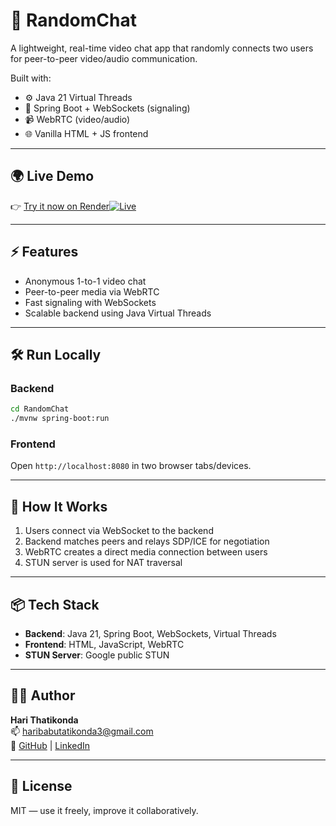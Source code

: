 # 🎥 RandomChat

A lightweight, real-time video chat app that randomly connects two users for peer-to-peer video/audio communication.

Built with:
- ⚙️ Java 21 Virtual Threads
- 🚀 Spring Boot + WebSockets (signaling)
- 📹 WebRTC (video/audio)
- 🌐 Vanilla HTML + JS frontend

---

## 🌍 Live Demo

👉 [Try it now on Render](https://randomchat-hfta.onrender.com/)[![Live](https://img.shields.io/badge/Live-RandomChat-blue?style=flat&logo=render)](https://randomchat-hfta.onrender.com/)

---

## ⚡ Features

- Anonymous 1-to-1 video chat  
- Peer-to-peer media via WebRTC  
- Fast signaling with WebSockets  
- Scalable backend using Java Virtual Threads  

---

## 🛠️ Run Locally

### Backend
```bash
cd RandomChat
./mvnw spring-boot:run
````

### Frontend

Open `http://localhost:8080` in two browser tabs/devices.

---

## 🔧 How It Works

1. Users connect via WebSocket to the backend
2. Backend matches peers and relays SDP/ICE for negotiation
3. WebRTC creates a direct media connection between users
4. STUN server is used for NAT traversal

---

## 📦 Tech Stack

* **Backend**: Java 21, Spring Boot, WebSockets, Virtual Threads
* **Frontend**: HTML, JavaScript, WebRTC
* **STUN Server**: Google public STUN

---

## 🙋‍♂️ Author

**Hari Thatikonda**\
📫 [haribabutatikonda3@gmail.com](mailto:haribabutatikonda3@gmail.com)\
🔗 [GitHub](https://github.com/thughari) | [LinkedIn](https://linkedin.com/in/hari-thatikonda)

---

## 📄 License

MIT — use it freely, improve it collaboratively.
